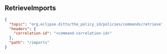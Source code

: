 ## RetrieveImports

```json
{
  "topic": "org.eclipse.ditto/the_policy_id/policies/commands/retrieve",
  "headers": {
    "correlation-id": "<command-correlation-id>"
  },
  "path": "/imports"
}
```
